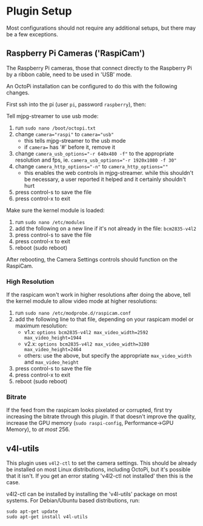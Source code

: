 # Plugin Setup

Most configurations should not require any additional setups, but there may be a few exceptions.

## Raspberry Pi Cameras ('RaspiCam')

The Raspberry Pi cameras, those that connect directly to the Raspberry Pi by a ribbon cable, need to be used in 'USB' mode.

An OctoPi installation can be configured to do this with the following changes.

First ssh into the pi (user `pi`, password `raspberry`), then:

Tell mjpg-streamer to use usb mode:
1. run `sudo nano /boot/octopi.txt`
2. change `camera="raspi"` to `camera="usb"`
   - this tells mjpg-streamer to the usb mode
   - if `camera=` has '#' before it, remove it
3. change `camera_usb_options="-r 640x480 -f"` to the appropriate resolution and fps, ie. `camera_usb_options="-r 1920x1080 -f 30"`
4. change `camera_http_options="-n"` to `camera_http_options=""`
   - this enables the web controls in mjpg-streamer. while this shouldn't be necessary, a user reported it helped and it certainly shouldn't hurt
5. press control-s to save the file
6. press control-x to exit

Make sure the kernel module is loaded:
1. run `sudo nano /etc/modules`
2. add the following on a new line if it's not already in the file: `bcm2835-v4l2`
3. press control-s to save the file
4. press control-x to exit
5. reboot (sudo reboot)

After rebooting, the Camera Settings controls should function on the RaspiCam.

### High Resolution

If the raspicam won't work in higher resolutions after doing the above, tell the kernel module to allow video mode at higher resolutions:
1. run `sudo nano /etc/modprobe.d/raspicam.conf`
2. add the following line to that file, depending on your raspicam model or maximum resolution:
   - v1.x: `options bcm2835-v4l2 max_video_width=2592 max_video_height=1944`
   - v2.x: `options bcm2835-v4l2 max_video_width=3280 max_video_height=2464`
   - others: use the above, but specify the appropriate `max_video_width` and `max_video_height`
3. press control-s to save the file
4. press control-x to exit
5. reboot (sudo reboot)

### Bitrate

If the feed from the raspicam looks pixelated or corrupted, first try increasing the bitrate through this plugin. If that doesn't improve the quality, increase the GPU memory (`sudo raspi-config`, Performance->GPU Memory), to *at most* 256.

## v4l-utils

This plugin uses `v4l2-ctl` to set the camera settings. This should be already be installed on most Linux distributions, including OctoPi, but it's possible that it isn't. If you get an error stating 'v4l2-ctl not installed' then this is the case. 

v4l2-ctl can be installed by installing the 'v4l-utils' package on most systems. For Debian/Ubuntu based distributions, run:

```terminal
sudo apt-get update
sudo apt-get install v4l-utils
```
